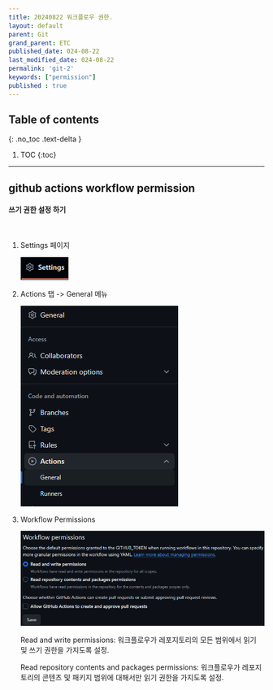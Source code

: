 ```yaml
---
title: 20240822 워크플로우 권한.
layout: default
parent: Git
grand_parent: ETC
published_date: 024-08-22
last_modified_date: 024-08-22
permalink: 'git-2'
keywords: ["permission"]
published : true
---
```

## Table of contents
{: .no_toc .text-delta }

1. TOC
{:toc}
---

## github actions workflow permission

#### 쓰기 권한 설정 하기
<br>

1. Settings 페이지

    ![docs](/img/git-2.1.png)<br>

2. Actions 탭 -> General 메뉴

    ![docs](/img/git-2.2.png)<br>

3. Workflow Permissions

    ![docs](/img/git-2.3.png)<br>

    Read and write permissions: 워크플로우가 레포지토리의 모든 범위에서 읽기 및 쓰기 권한을 가지도록 설정.<br>
    
    Read repository contents and packages permissions: 워크플로우가 레포지토리의 콘텐츠 및 패키지 범위에 대해서만 읽기 권한을 가지도록 설정.